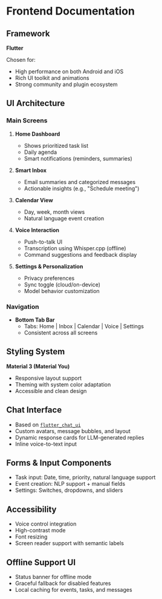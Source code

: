 # Frontend Documentation

## Framework
**Flutter**

Chosen for:
- High performance on both Android and iOS
- Rich UI toolkit and animations
- Strong community and plugin ecosystem

## UI Architecture

### Main Screens
1. **Home Dashboard**
   - Shows prioritized task list
   - Daily agenda
   - Smart notifications (reminders, summaries)

2. **Smart Inbox**
   - Email summaries and categorized messages
   - Actionable insights (e.g., "Schedule meeting")

3. **Calendar View**
   - Day, week, month views
   - Natural language event creation

4. **Voice Interaction**
   - Push-to-talk UI
   - Transcription using Whisper.cpp (offline)
   - Command suggestions and feedback display

5. **Settings & Personalization**
   - Privacy preferences
   - Sync toggle (cloud/on-device)
   - Model behavior customization

### Navigation
- **Bottom Tab Bar**
  - Tabs: Home | Inbox | Calendar | Voice | Settings
  - Consistent across all screens

## Styling System
**Material 3 (Material You)**
- Responsive layout support
- Theming with system color adaptation
- Accessible and clean design

## Chat Interface
- Based on [`flutter_chat_ui`](https://pub.dev/packages/flutter_chat_ui)
- Custom avatars, message bubbles, and layout
- Dynamic response cards for LLM-generated replies
- Inline voice-to-text input

## Forms & Input Components
- Task input: Date, time, priority, natural language support
- Event creation: NLP support + manual fields
- Settings: Switches, dropdowns, and sliders

## Accessibility
- Voice control integration
- High-contrast mode
- Font resizing
- Screen reader support with semantic labels

## Offline Support UI
- Status banner for offline mode
- Graceful fallback for disabled features
- Local caching for events, tasks, and messages